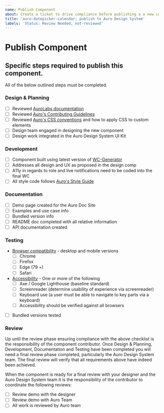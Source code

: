```yaml
---
name: Publish Component
about: Create a ticket to drive compliance before publishing a a new componet to Auro Design System
title: 'auro-datepicker-calendar; publish to Auro Design System'
labels: 'Status: Review Needed, not-reviewed'
---
```


# Publish Component

## Specific steps required to publish this component.

All of the below outlined steps must be completed.

### Design & Planning
- [ ] Reviewed [AuroLabs documentation](http://auro.alaskaair.com/)
- [ ] Reviewed [Auro's Contributing Guidelines](http://auro.alaskaair.com/contributing)
- [ ] Reviewed [Auro's CSS conventions](http://auro.alaskaair.com/webcorestylesheets/conventions) and how to apply CSS to custom elements
- [ ] Design team engaged in designing the new component
- [ ] Design work integrated in the Auro Design System UI Kit

### Development
- [ ] Component built using latest version of [WC-Generator](http://auro.alaskaair.com/getting-started/developers/generator/install)
- [ ] Addresses all design and UX as proposed in the design comp
- [ ] A11y in regards to role and live notifications need to be coded into the final WC
- [ ] All style code follows [Auro's Style Guide](http://auro.alaskaair.com/webcorestylesheets/guidelines)

### Documentation
- [ ] Demo page created for the Auro Doc Site
- [ ] Examples and use case info
- [ ] Bundled version info
- [ ] README doc completed with all relative information
- [ ] API documentation created

### Testing
- [Browser compatibility](http://auro.alaskaair.com/support/browsersSupport) - desktop and mobile versions
  - [ ] Chrome
  - [ ] Firefox
  - [ ] Edge (79 +)
  - [ ] Safari
- [Accessibility](http://auro.alaskaair.com/a11y-statement) - One or more of the following
  - [ ] Axe / Google Lighthouse (baseline standard)
  - [ ] Screenreader (determine usability of experience via screenreader)
  - [ ] Keyboard use (a user must be able to navigate to key parts via a keyboard)
  - [ ] Accessibility should be verified against all browsers
- [ ] Bundled versions tested


### Review
Up until the review phase ensuring compliance with the above checklist is the responsibility of the component contributor. Once Design & Planning, Development, Documentation and Testing have been completed you will need a final review phase completed, particularly the Auro Design System team. The final review will verify that all requirements above have indeed been achieved.

When the component is ready for a final review with your designer and the Auro Design System team it is the responsibility of the contributor to coordinate the following reviews:

- [ ] Review demo with the designer
- [ ] Review demo with Auro Team
- [ ] All work is reviewed by Auro team
